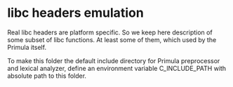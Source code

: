 # libc headers emulation

Real libc headers are platform specific. So we keep here description of some subset of libc functions. At least some of them, which used by the Primula itself.

To make this folder the default include directory for Primula preprocessor and lexical analyzer, define an environment variable C_INCLUDE_PATH with absolute path to this folder.
